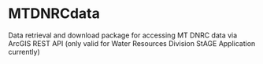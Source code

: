 # MTDNRCdata
 Data retrieval and download package for accessing MT DNRC data via ArcGIS REST API (only valid for Water Resources Division StAGE Application currently)
